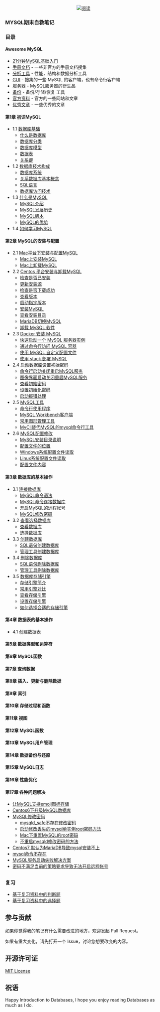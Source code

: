 <p align="center">
  <a href="https://github.com/LiningZhu/database"><img src="https://img.shields.io/badge/阅读-read-brightgreen.svg" alt="阅读"></a>
</p>

### MYSQL期末自救笔记

### 目录

#### Awesome MySQL

- [21分钟MySQL基础入门](21-minutes-MySQL-basic-entry.md)
- [手册文档](awesome-mysql.md#手册文档) - 一些非官方的手册文档搜集
- [分析工具](awesome-mysql.md#分析工具) - 性能，结构和数据分析工具
- [GUI](awesome-mysql.md#gui) - 搜集的一些 MySQL 的客户端，也有命令行客户端
- [服务器](awesome-mysql.md#服务器) - MySQL服务器的衍生品
- [备份](awesome-mysql.md#备份) - 备份/存储/恢复 工具
- [官方资料](awesome-mysql.md#官方资料) - 官方的一些网站和文章
- [优秀文章](awesome-mysql.md#优秀文章) - 一些优秀的文章

#### 第1章 初识MySQL

- 1.1 [数据库基础](chapter1/1.1.md)
  - [什么是数据库](chapter1/1.1.md#什么是数据库)
  - [数据库分类](chapter1/1.1.md#数据库分类)
  - [数据库模型](chapter1/1.1.md#数据库模型)
  - [数据表](chapter1/1.1.md#数据表)
  - [关系键](chapter1/1.1.md#关系键)
- 1.2 [数据库技术构成](chapter1/1.2.md)
  - [数据库系统](chapter1/1.2.md#数据库系统)
  - [关系数据库基本概念](chapter1/1.2.md#关系数据库基本概念)
  - [SQL语言](chapter1/1.2.md#sql语言)
  - [数据库访问技术](chapter1/1.2.md#数据库访问技术)
- 1.3 [什么是MySQL](chapter1/1.3.md)
  - [MySQL介绍](chapter1/1.3.md#mysql-介绍)
  - [MySQL发展历史](chapter1/1.3.md#mysql-发展历史)
  - [MySQL版本](chapter1/1.3.md#mysql-版本)
  - [MySQL的优势](chapter1/1.3.md#mysql-的优势)
- 1.4 [如何学习MySQL](chapter1/1.4.md)

#### 第2章 MySQL的安装与配置

- 2.1 [Mac平台下安装与配置MySQL](chapter2/2.1.md)
  - [Mac上安装MySQL](chapter2/2.1.md#mac-安装mysql)
  - [Mac上卸载MySQL](chapter2/2.1.md#mac-卸载mysql)
- 2.2 [Centos 平台安装与卸载MySQL](chapter2/2.2.md)
  - [检查是否已安装](chapter2/2.2.md#检查是否已安装)
  - [更新安装源](chapter2/2.2.md#更新安装源)
  - [检查是否下载成功](chapter2/2.2.md#检查是否下载成功)
  - [查看版本](chapter2/2.2.md#查看版本)
  - [启动指定版本](chapter2/2.2.md#启动指定版本)
  - [安装MySQL](chapter2/2.2.md#安装mysql)
  - [查看安装目录](chapter2/2.2.md#查看安装目录)
  - [MariaDB切换MySQL](chapter2/2.2.md#mariadb切换mysql)
  - [卸载 MySQL 软件](chapter2/2.2.md#卸载-mysql-软件)
- 2.3 [Docker 安装 MySQL](chapter2/2.3.md)
  - [快速启动一个 MySQL 服务器实例](chapter2/2.3.md#快速启动一个-mysql-服务器实例)
  - [通过命令行访问 MySQL 容器](#通过命令行访问-mysql-容器)
  - [使用 MySQL 自定义配置文件](#使用-mysql-自定义配置文件)
  - [使用 stack 部署 MySQL](#使用-stack-部署-mysql)
- 2.4 [启动数据库设置初始密码](chapter2/2.4.md)
  - [命令行启动关闭重启MySQL服务](chapter2/2.4.md#命令行启动关闭重启mysql服务)
  - [图像界面启动关闭重启MySQL服务](chapter2/2.4.md#图像界面启动关闭重启mysql服务)
  - [查看初始密码](chapter2/2.4.md#查看初始密码)
  - [设置初始化密码](chapter2/2.4.md#设置初始化密码)
  - [启动报错处理](chapter2/2.4.md#启动报错处理)
- 2.5 [MySQL工具](chapter2/2.5.md)
  - [命令行使用程序](chapter2/2.5.md#命令行使用程序)
  - [MySQL Workbench客户端](chapter2/2.5.md#mysql-workbench客户端)
  - [常用图形管理工具](chapter2/2.5.md#常用图形管理工具)
  - [MyCli替代MySQL的mysql命令行工具](chapter2/2.5.md#mycli替代mysql的mysql命令行工具)
- 2.6 [MySQL配置修改](chapter2/2.6.md)
  - [MySQL安装目录说明](chapter2/2.6.md#mysql安装目录说明)
  - [配置文件的位置](chapter2/2.6.md#配置文件的位置)
  - [Windows系统配置文件读取](chapter2/2.6.md#windows系统配置文件读取)
  - [Linux系统配置文件读取](chapter2/2.6.md#linux系统配置文件读取)
  - [配置文件内容](chapter2/2.6.md#配置文件内容)

#### 第3章 数据库的基本操作

- 3.1 [连接数据库](chapter3/3.1.md)
  - [MySQL命令语法](chapter3/3.1.md#mysql命令语法)
  - [MySQL命令连接数据库](chapter3/3.1.md#mysql命令连接数据库)
  - [开启MySQL的远程帐号](chapter3/3.1.md#开启mysql的远程帐号)
  - [MySQL修改密码](chapter3/3.1.md#mysql修改密码)
- 3.2 [查看选择数据库](chapter3/3.2.md)
  - [查看数据库](chapter3/3.2.md#查看数据库)
  - [选择数据库](chapter3/3.2.md#选择数据库)
- 3.3 [创建数据库](chapter3/3.3.md)
  - [SQL语句创建数据库](chapter3/3.4.md#sql语句创建数据库)
  - [管理工具创建数据库](chapter3/3.4.md#管理工具创建数据库)
- 3.4 [删除数据库](chapter3/3.4.md)
  - [SQL语句删除数据库](chapter3/3.4.md#sql语句删除数据库)
  - [管理工具删除数据库](chapter3/3.4.md#管理工具删除数据库)
- 3.5 [数据库存储引擎](chapter3/3.5.md#)
  - [存储引擎简介](chapter3/3.5.md#存储引擎简介)
  - [常用引擎对比](chapter3/3.5.md#常用引擎对比)
  - [查看存储引擎](chapter3/3.5.md#查看存储引擎)
  - [设置存储引擎](chapter3/3.5.md#设置存储引擎)
  - [如何选择合适的存储引擎](chapter3/3.5.md#如何选择合适的存储引擎)

#### 第4章 数据表的基本操作

- 4.1 创建数据表

#### 第5章 数据类型和运算符

#### 第6章 MySQL函数

#### 第7章 查询数据

#### 第8章 插入、更新与删除数据

#### 第9章 索引

#### 第10章 存储过程和函数

#### 第11章 视图

#### 第12章 MySQL函数

#### 第13章 MySQL用户管理

#### 第14章 数据备份与还原

#### 第15章 MySQL日志

#### 第16章 性能优化

#### 第17章 各种问题解决

- [让MySQL支持emoji图标存储](chapter17/17.1.md)
- [Centos6下升级MySQL数据库](chapter17/17.2.md)
- [MySQL修改密码](chapter17/17.3.md)
  - [mysqld_safe不存在修改密码](chapter17/17.3.md#mysqld_safe不存在修改密码)
  - [启动修改丢失的mysql单实例root密码方法](chapter17/17.3.md#启动修改丢失的mysql单实例root密码方法)
  - [Mac下重置MySQL的root密码](chapter17/17.3.md#Mac下重置MySQL的root密码)
  - [不重启mysqld修改密码的方法](chapter17/17.3.md#不重启mysqld的方法)
- [Centos7 默认为MariaDB导致mysql安装不上](chapter2/2.2.md#centos7安装mysql)
- [mysql命令不存在](chapter2/2.1.md#mysql命令不存在)
- [MySQL服务启动失败解决方案](chapter2/2.3.md#linux-下命令操作)
- [密码不满足当前的策略要求导致无法开启远程帐号](chapter3/3.1.md#开启mysql的远程帐号)


## 

### 复习

- [基于复习资料中的判断题](docs/判断.md)
- [基于复习资料中的选择题](docs/选择.md)

## 参与贡献

如果你觉得我的笔记有什么需要改进的地方，欢迎发起 Pull Request。

如果有重大变化，请先打开一个 Issue，讨论您想要改变的内容。


## 开源许可证

[MIT License](./LICENSE "MIT License")

## 祝语

Happy Introduction to Databases, I hope you enjoy reading Databases as much as I do.


